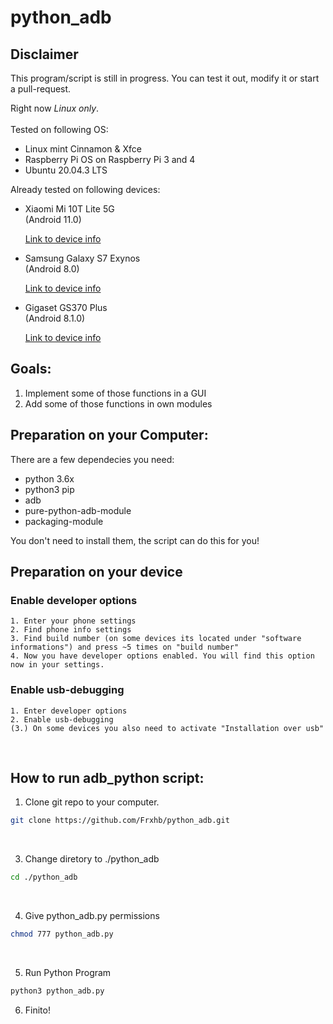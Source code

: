 # python_adb

## Disclaimer
This program/script is still in progress. You can test it out, modify it or start a pull-request.

Right now *Linux only*. <br> <br>
Tested on following OS:
   - Linux mint Cinnamon & Xfce
   - Raspberry Pi OS on Raspberry Pi 3 and 4
   - Ubuntu 20.04.3 LTS

Already tested on following devices:
<br>
- Xiaomi Mi 10T Lite 5G <br>
 (Android 11.0)

    [Link to device info](https://www.devicespecifications.com/en/model/28d4549c)

- Samsung Galaxy S7 Exynos <br>
 (Android 8.0)

    [Link to device info](https://www.devicespecifications.com/de/model/63063a47)

- Gigaset GS370 Plus <br>
 (Android 8.1.0)

    [Link to device info](https://www.devicespecifications.com/en/model/bdd9488c)


## Goals:
1. Implement some of those functions in a GUI
2. Add some of those functions in own modules

## Preparation on your Computer: 

There are a few dependecies you need:
-  python 3.6x
-  python3 pip
-  adb
-  pure-python-adb-module
-  packaging-module

You don't need to install them, the script can do this for you!

## Preparation on your device

 ### Enable developer options
    1. Enter your phone settings
    2. Find phone info settings
    3. Find build number (on some devices its located under "software informations") and press ~5 times on "build number"
    4. Now you have developer options enabled. You will find this option now in your settings.
 ### Enable usb-debugging
    1. Enter developer options
    2. Enable usb-debugging
    (3.) On some devices you also need to activate "Installation over usb"

<br>

## How to run adb_python script:

1. Clone git repo to your computer.
```bash
git clone https://github.com/Frxhb/python_adb.git
```
<br>

3. Change diretory to ./python_adb
```bash
cd ./python_adb
```
<br>

4. Give python_adb.py permissions
```bash
chmod 777 python_adb.py
```
<br>

5. Run Python Program
```bash
python3 python_adb.py
```
6. Finito!